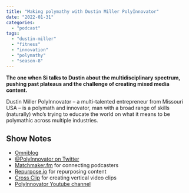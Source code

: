 ```yaml
---
title: "Making polymathy with Dustin Miller PolyInnovator"
date: "2022-01-31"
categories: 
  - "podcast"
tags: 
  - "dustin-miller"
  - "fitness"
  - "innovation"
  - "polymathy"
  - "season-8"
---
```


**The one when Si talks to Dustin about the multidisciplinary spectrum, pushing past plateaus and the challenge of creating mixed media content.**

Dustin Miller PolyInnovator – a multi-talented entrepreneur from Missouri USA – is a polymath and innovator, man with a broad range of skills (naturally) who’s trying to educate the world on what it means to be polymathic across multiple industries.

## Show Notes

- [Omniblog](https://polyinnovator.space)
- [@PolyInnovator on Twitter](https://twitter.com/polyinnovator)
- [Matchmaker.fm](https://www.matchmaker.fm/) for connecting podcasters
- [Repurpose.io](http://Repurpose.io) for repurposing content
- [Cross Clip](https://crossclip.com/) for creating vertical video clips
- [PolyInnovator Youtube channel](https://www.youtube.com/channel/UC8CiDSb1peL5f8XD45ErmnQ)
